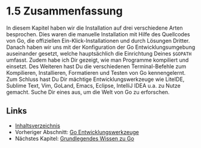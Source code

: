 # 1.5 Zusammenfassung

In diesem Kapitel haben wir die Installation auf drei verschiedene Arten besprochen. Dies waren die manuelle Installation mit Hilfe des Quellcodes von Go, die offiziellen Ein-Klick-Installationen und durch Lösungen Dritter. Danach haben wir uns mit der Konfiguration der Go Entwicklungsumgebung auseinander gesetzt, welche hauptsächlich die Einrichtung Deines `$GOPATH` umfasst. Zudem habe ich Dir gezeigt, wie man Programme kompiliert und einsetzt. Des Weiteren hast Du die verschiedenen Terminal-Befehle zum Kompilieren, Installieren, Formatieren und Testen von Go kennengelernt. Zum Schluss hast Du Dir mächtige Entwicklungswerkzeuge wie LiteIDE, Sublime Text, Vim, GoLand, Emacs, Eclipse, IntelliJ IDEA u.a. zu Nutze gemacht. Suche Dir eines aus, um die Welt von Go zu erforschen.

## Links

* [Inhaltsverzeichnis](preface.md)
* Vorheriger Abschnitt: [Go Entwicklungswerkzeuge](01.4.md)
* Nächstes Kapitel: [Grundlegendes Wissen zu Go](02.0.md)

